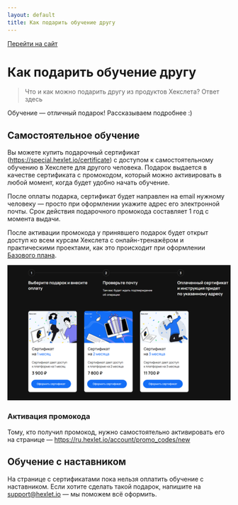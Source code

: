 ```yaml
---
layout: default
title: Как подарить обучение другу
---
```


[Перейти на сайт](https://ru.hexlet.io)

# Как подарить обучение другу

> Что и как можно подарить другу из продуктов Хекслета? Ответ здесь

Обучение — отличный подарок! Рассказываем подробнее :)

## Самостоятельное обучение

Вы можете купить подарочный сертификат (https://special.hexlet.io/certificate) с доступом к самостоятельному обучению в Хекслете для другого человека. Подарок выдается в качестве сертификата с промокодом, который можно активировать в любой момент, когда будет удобно начать обучение.

После оплаты подарка, сертификат будет направлен на email нужному человеку — просто при оформлении укажите адрес его электронной почты. Срок действия подарочного промокода составляет 1 год с момента выдачи.

После активации промокода у принявшего подарок будет открыт доступ ко всем курсам Хекслета с онлайн-тренажёром и практическими проектами, как это происходит при оформлении [Базового плана](https://help.hexlet.io/article/20459).

![](./assets/gift.png)

### Активация промокода

Тому, кто получил промокод, нужно самостоятельно активировать его на странице — https://ru.hexlet.io/account/promo_codes/new

## Обучение с наставником

На странице с сертификатами пока нельзя оплатить обучение с наставником. Если хотите сделать такой подарок, напишите на support@hexlet.io — мы поможем всё оформить.
